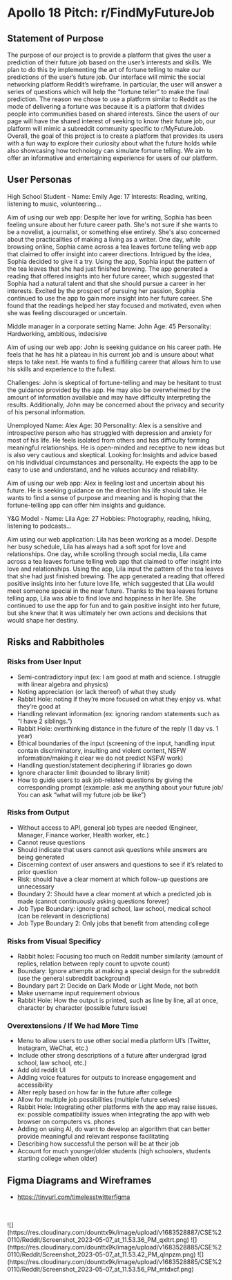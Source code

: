 # Apollo 18 Pitch: r/FindMyFutureJob #

## Statement of Purpose ##

The purpose of our project is to provide a platform that gives the user a prediction of their future job based on the user’s interests and skills. We plan to do this by implementing the art of fortune telling to make our predictions of the user’s future job. Our interface will mimic the social networking platform Reddit’s wireframe. In particular, the user will answer a series of questions which will help the “fortune teller” to make the final prediction. The reason we chose to use a platform similar to Reddit as the mode of delivering a fortune was because it is a platform that divides people into communities based on shared interests. Since the users of our page will have the shared interest of seeking to know their future job, our platform will mimic a subreddit community specific to r/MyFutureJob. Overall, the goal of this project is to create a platform that provides its users with a fun way to explore their curiosity about what the future holds while also showcasing how technology can simulate fortune telling. We aim to offer an informative and entertaining experience for users of our platform.


## User Personas ##

High School Student - 
Name: Emily
Age: 17
Interests: Reading, writing, listening to music, volunteering…

Aim of using our web app:
Despite her love for writing, Sophia has been feeling unsure about her future career path. She's not sure if she wants to be a novelist, a journalist, or something else entirely. She's also concerned about the practicalities of making a living as a writer.
One day, while browsing online, Sophia came across a tea leaves fortune telling web app that claimed to offer insight into career directions. Intrigued by the idea, Sophia decided to give it a try. Using the app, Sophia input the pattern of the tea leaves that she had just finished brewing. The app generated a reading that offered insights into her future career, which suggested that Sophia had a natural talent and that she should pursue a career in her interests.
Excited by the prospect of pursuing her passion, Sophia continued to use the app to gain more insight into her future career. She found that the readings helped her stay focused and motivated, even when she was feeling discouraged or uncertain.


Middle manager in a corporate setting
Name: John
Age:  45
Personality: Hardworking, ambitious,  indecisive

Aim of using our web app:
John is seeking guidance on his career path. He feels that he has hit a plateau in his current job and is unsure about what steps to take next. He wants to find a fulfilling career that allows him to use his skills and experience to the fullest.

Challenges: John is skeptical of fortune-telling and may be hesitant to trust the guidance provided by the app. He may also be overwhelmed by the amount of information available and may have difficulty interpreting the results. Additionally, John may be concerned about the privacy and security of his personal information.


Unemployed
Name: Alex
Age: 30
Personality: Alex is a sensitive and introspective person who has struggled with depression and anxiety for most of his life. He feels isolated from others and has difficulty forming meaningful relationships. He is open-minded and receptive to new ideas but is also very cautious and skeptical.
Looking for:Insights and advice based on his individual circumstances and personality. He expects the app to be easy to use and understand, and he values accuracy and reliability.

Aim of using our web app:
Alex is feeling lost and uncertain about his future. He is seeking guidance on the direction his life should take. He wants to find a sense of purpose and meaning and is hoping that the fortune-telling app can offer him insights and guidance.


Y&G Model - 
Name: Lila
Age: 27
Hobbies: Photography, reading, hiking, listening to podcasts... 

Aim using our web application:
Lila has been working as a model. Despite her busy schedule, Lila has always had a soft spot for love and relationships. 
One day, while scrolling through social media, Lila came across a tea leaves fortune telling web app that claimed to offer insight into love and relationships. Using the app, Lila input the pattern of the tea leaves that she had just finished brewing. The app generated a reading that offered positive insights into her future love life, which suggested that Lila would meet someone special in the near future.
Thanks to the tea leaves fortune telling app, Lila was able to find love and happiness in her life. She continued to use the app for fun and to gain positive insight into her future, but she knew that it was ultimately her own actions and decisions that would shape her destiny.



## Risks and Rabbitholes ##

### Risks from User Input


- Semi-contradictory input (ex: I am good at math and science. I struggle with linear algebra and physics)
- Noting appreciation (or lack thereof) of what they study
- Rabbit Hole: noting if they’re more focused on what they enjoy vs. what they’re good at
- Handling relevant information (ex: ignoring random statements such as “I have 2 siblings.”)
- Rabbit Hole: overthinking distance in the future of the reply (1 day vs. 1 year)
- Ethical boundaries of the input (screening of the input, handling input contain discriminatory, insulting and violent content, NSFW information/making it clear we do not predict NSFW work)
- Handling question/statement deciphering if libraries go down
- Ignore character limit (bounded to library limit)
- How to guide users to ask job-related questions by giving the corresponding prompt (example: ask me anything about your future job/ You can ask “what will my future job be like”)



### Risks from Output ###

- Without access to API, general job types are needed (Engineer, Manager, Finance worker, Health worker, etc.)
- Cannot reuse questions
- Should indicate that users cannot ask questions while answers are being generated 
- Discerning context of user answers and questions to see if it’s related to prior question
- Risk: should have a clear moment at which follow-up questions are unnecessary
- Boundary 2: Should have a clear moment at which a predicted job is made (cannot continuously asking questions forever)
- Job Type Boundary: ignore grad school, law school, medical school (can be relevant in descriptions)
- Job Type Boundary 2: Only jobs that benefit from attending college

### Risks from Visual Specificy ###

- Rabbit holes: Focusing too much on Reddit number similarity (amount of replies, relation between reply count to upvote count)
- Boundary: Ignore attempts at making a special design for the subreddit (use the general subreddit background)
- Boundary part 2: Decide on Dark Mode or Light Mode, not both
- Make username input requirement obvious
- Rabbit Hole: How the output is printed, such as line by line, all at once, character by character (possible future issue)

### Overextensions / If We had More Time ###
- Menu to allow users to use other social media platform UI’s (Twitter, Instagram, WeChat, etc.)
- Include other strong descriptions of a future after undergrad (grad school, law school, etc.)
- Add old reddit UI
- Adding voice features for outputs to increase engagement and accessibility
- Alter reply based on how far in the future after college
- Allow for multiple job possibilities (multiple future selves)
- Rabbit Hole: Integrating other platforms with the app may raise issues. ex: possible compatibility issues when integrating the app with web browser on computers vs. phones
- Adding on using AI, do  want to develop an algorithm that can better provide meaningful and relevant response facilitating
- Describing how successful the person will be at their job
- Account for much younger/older students (high schoolers, students starting college when older)



## Figma Diagrams and Wireframes ##
- https://tinyurl.com/timelesstwitterfigma
<br>
<br>
![](https://res.cloudinary.com/dounttx9k/image/upload/v1683528887/CSE%20110/Reddit/Screenshot_2023-05-07_at_11.53.36_PM_qxltrt.png)
![](https://res.cloudinary.com/dounttx9k/image/upload/v1683528885/CSE%20110/Reddit/Screenshot_2023-05-07_at_11.53.42_PM_qlnpzm.png)
![](https://res.cloudinary.com/dounttx9k/image/upload/v1683528885/CSE%20110/Reddit/Screenshot_2023-05-07_at_11.53.56_PM_mtdxcf.png)







